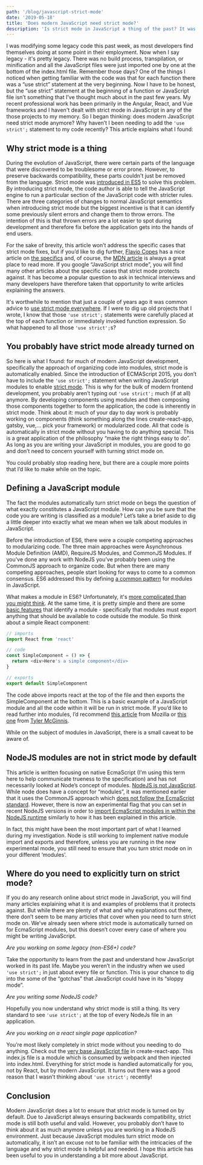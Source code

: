 ```yaml
---
path: '/blog/javascript-strict-mode'
date: '2019-05-18'
title: 'Does modern JavaScript need strict mode?'
description: 'Is strict mode in JavaScript a thing of the past? It was once recommended to "use strict" everywhere but it seems much less common today. This article addresses when you need to consider turning strict mode on in modern JavaScript and why you might have seen less of it recently.'
---
```


I was modifying some legacy code this past week, as most developers find themselves doing at some point in their employment. Now when I say legacy - it's pretty legacy. There was no build process, transpilation, or minification and all the JavaScript files were just imported one by one at the bottom of the index.html file. Remember those days? One of the things I noticed when getting familiar with the code was that for each function there was a “use strict” statement at the very beginning. Now I have to be honest, but the “use strict” statement at the beginning of a function or JavaScript file isn’t something that I’ve thought much about in the past few years. My recent professional work has been primarily in the Angular, React, and Vue frameworks and I haven't dealt with strict mode in JavaScript in any of the those projects to my memory. So I began thinking: does modern JavaScript need strict mode anymore? Why haven’t I been needing to add the `'use strict';` statement to my code recently? This article explains what I found:

## Why strict mode is a thing

During the evolution of JavaScript, there were certain parts of the language that were discovered to be troublesome or error prone. However, to preserve backwards compatibility, these parts couldn't just be removed from the language. Strict mode was [introduced in ES5](http://ecma-international.org/ecma-262/5.1/#sec-10.1.1) to solve this problem. By introducing strict mode, the code author is able to tell the JavaScript engine to run a particular section of the JavaScript code with stricter rules. There are three categories of changes to normal JavaScript semantics when introducing strict mode but the biggest incentive is that it can identify some previously silent errors and change them to throw errors. The intention of this is that thrown errors are a lot easier to spot during development and therefore fix before the application gets into the hands of end users.

For the sake of brevity, this article won’t address the specific cases that strict mode fixes, but if you’d like to dig further, [Flavio Copes](https://twitter.com/flaviocopes) has a nice article on [the specifics](https://flaviocopes.com/javascript-strict-mode/) and, of course, the [MDN article](https://developer.mozilla.org/en-US/docs/Web/JavaScript/Reference/Strict_mode) is always a great place to read more. If you google “JavaScript strict mode”, you will find many other articles about the specific cases that strict mode protects against. It has become a popular question to ask in technical interviews and many developers have therefore taken that opportunity to write articles explaining the answers.

It's worthwhile to mention that just a couple of years ago it was common advice to [use strict mode everywhere](https://gomakethings.com/javascript-strict-mode-and-why-you-should-always-use-it/). If I were to dig up old projects that I wrote, I know that those `'use strict';` statements were carefully placed at the top of each function or immediately invoked function expression. So what happened to all those `'use strict';`s?

## You probably have strict mode already turned on

So here is what I found: for much of modern JavaScript development, specifically the approach of organizing code into modules, strict mode is automatically enabled. Since the introduction of ECMAScript 2015, you don’t have to include the `'use strict';` statement when writing JavaScript modules to enable [strict mode](https://developer.mozilla.org/en-US/docs/Web/JavaScript/Reference/Strict_mode#Strict_mode_for_modules). This is why for the bulk of modern frontend development, you probably aren’t typing out `'use strict';` much (if at all) anymore. By developing components using modules and then composing those components together to form the application, the code is inherently in strict mode. Think about it: much of your day to day work is probably working on components (think something along the lines create-react-app, gatsby, vue,... pick your framework) or modularized code. All that code is automatically in strict mode without you having to do anything special. This is a great application of the philosophy “make the right things easy to do”. As long as you are writing your JavaScript in modules, you are good to go and don’t need to concern yourself with turning strict mode on.

You could probably stop reading here, but there are a couple more points that I’d like to make while on the topic.

## Defining a JavaScript module

The fact the modules automatically turn strict mode on begs the question of what exactly constitutes a JavaScript module. How can you be sure that the code you are writing is classified as a module? Let’s take a brief aside to dig a little deeper into exactly what we mean when we talk about modules in JavaScript.

Before the introduction of ES6, there were a couple competing approaches to modularizing code. The three main approaches were Asynchronous Module Definition (AMD), RequireJS Modules, and CommonJS Modules. If you’ve done any work with NodeJS you’ve probably been using the CommonJS approach to organize code. But when there are many competing approaches, people start looking for ways to come to a common consensus. ES6 addressed this by defining [a common pattern](http://exploringjs.com/es6/ch_modules.html#ch_modules) for modules in JavaScript.

What makes a module in ES6? Unfortunately, it's [more complicated than you might think](https://humanwhocodes.com/blog/2016/04/es6-module-loading-more-complicated-than-you-think/). At the same time, it is pretty simple and there are some [basic features](https://leanpub.com/understandinges6/read#leanpub-auto-what-are-modules) that identify a module - specifically that modules must export anything that should be available to code outside the module. So think about a simple React component:

```js
// imports
import React from 'react'

// code
const SimpleComponent = () => {
  return <div>Here's a simple component</div>
}

// exports
export default SimpleComponent
```

The code above imports react at the top of the file and then exports the SimpleComponent at the bottom. This is a basic example of a JavaScript module and all the code within it will be run in strict mode. If you’d like to read further into modules, I’d recommend [this article](https://hacks.mozilla.org/2015/08/es6-in-depth-modules/) from Mozilla or [this one](https://tylermcginnis.com/javascript-modules-iifes-commonjs-esmodules/) from [Tyler McGinnis](https://twitter.com/tylermcginnis).

While on the subject of modules in JavaScript, there is a small caveat to be aware of.

## NodeJS modules are not in strict mode by default

This article is written focusing on native EcmaScript (I'm using this term here to help communicate trueness to the specification) and has not necessarily looked at Node’s concept of modules. [NodeJS is not JavaScript](https://blog.author.io/the-many-flavors-of-javascript-ba4a076ada29). While node does have a concept for “modules”, it was mentioned earlier that it uses the CommonJS approach which [does not follow the EcmaScript standard](http://imaginativethinking.ca/what-the-heck-is-node-modules-strict-by-default/). However, there is now an experimental flag that you can set in recent NodeJS versions in order to [import EcmaScript modules in within the NodeJS runtime](https://nodejs.org/api/esm.html#esm_ecmascript_modules) similarly to how it has been explained in this article.

In fact, this might have been the most important part of what I learned during my investigation. Node is still working to implement native module import and exports and therefore, unless you are running in the new experimental mode, you still need to ensure that you turn strict mode on in your different ‘modules’.

## Where do you need to explicitly turn on strict mode?

If you do any research online about strict mode in JavaScript, you will find many articles explaining what it is and examples of problems that it protects against. But while there are plenty of what and why explanations out there, there don’t seem to be many articles that cover when you need to turn strict mode on. We’ve already seen where strict mode is automatically turned on for EcmaScript modules, but this doesn’t cover every case of where you might be writing JavaScript.

_Are you working on some legacy (non-ES6+) code?_

Take the opportunity to learn from the past and understand how JavaScript worked in its past life. Maybe you weren’t in the industry when we used `'use strict';` in just about every file or function. This is your chance to dig into the some of the “gotchas” that JavaScript could have in its “sloppy mode”.

_Are you writing some NodeJS code?_

Hopefully you now understand why strict mode is still a thing. Its very standard to see `'use strict';` at the top of every NodeJs file in an application.

_Are you working on a react single page application?_

You’re most likely completely in strict mode without you needing to do anything. Check out the [very base JavaScript file](https://github.com/facebook/create-react-app/blob/master/packages/react-scripts/template/src/index.js) in create-react-app. This index.js file is a module which is consumed by webpack and then injected into index.html. Everything for strict mode is handled automatically for you, not by React, but by modern JavaScript. It turns out there was a good reason that I wasn’t thinking about `'use strict';` recently!

## Conclusion

Modern JavaScript does a lot to ensure that strict mode is turned on by default. Due to JavaScript always ensuring backwards compatibility, strict mode is still both useful and valid. However, you probably don’t have to think about it as much anymore unless you are working in a NodeJS environment. Just because JavaScript modules turn strict mode on automatically, it isn’t an excuse not to be familiar with the intricacies of the language and why strict mode is helpful and needed. I hope this article has been useful to you in understanding a bit more about JavaScript.

